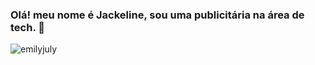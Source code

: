 ###  Olá! meu nome é Jackeline, sou uma publicitária na área de tech. 👋
</p>


<p><img align="center" src="https://github-readme-stats.vercel.app/api/top-langs?username=emilyjuly&show_icons=true&theme=dracula&title_color=ffffff&text_color=ffffff&bg_color=5f585e&hide_border=true&locale=en&layout =compact" alt="emilyjuly" /></p>
